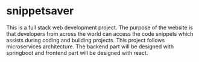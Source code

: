 # snippetsaver
This is a full stack web development project. The purpose of the website is that developers from across the world can access the code snippets which assists during coding and building projects. This project follows microservices architecture. The backend part will be designed with springboot and frontend part will be designed with react.
